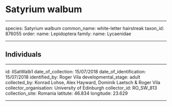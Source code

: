 # Satyrium walbum

---
species: Satyrium walbum
common_name: white-letter hairstreak
taxon_id: 876055
order:
  name: Lepidoptera
family:
  name: Lycaenidae

---

## Individuals

---
id: ilSatWalb1
date_of_collection: 15/07/2018
date_of_identification: 15/07/2018
identified_by: Roger Vila
developmental_stage: adult
collected_by: Konrad Lohse, Alex Hayward, Dominik Laetsch & Roger Vila
collector_organisation: University of Edinburgh
collector_id: RO_SW_813
collection_site: Romania
latitute: 46.834
longitude: 23.629

---
